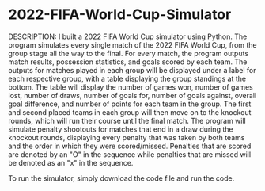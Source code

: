 # 2022-FIFA-World-Cup-Simulator
DESCRIPTION: I built a 2022 FIFA World Cup simulator using Python. The program simulates every single match of the 2022 FIFA World Cup, from the group stage all the way to the final. For every match, the program outputs match results, possession statistics, and goals scored by each team. The outputs for matches played in each group will be displayed under a label for each respective group, with a table displaying the group standings at the bottom. The table will display the number of games won, number of games lost, number of draws, number of goals for, number of goals against, overall goal difference, and number of points for each team in the group. The first and second placed teams in each group will then move on to the knockout rounds, which will run their course until the final match. The program will simulate penalty shootouts for matches that end in a draw during the knockout rounds, displaying every penalty that was taken by both teams and the order in which they were scored/missed. Penalties that are scored are denoted by an "O" in the sequence while penalties that are missed will be denoted as an "x" in the sequence.

To run the simulator, simply download the code file and run the code.
